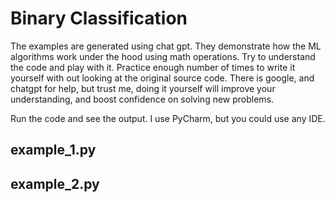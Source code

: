 # Binary Classification

The examples are generated using chat gpt. 
They demonstrate how the ML algorithms work under the hood using math operations.
Try to understand the code and play with it.
Practice enough number of times to write it yourself with out looking at the original source code.
There is google, and chatgpt for help, but trust me, doing it yourself will improve your understanding, 
and boost confidence on solving new problems.

Run the code and see the output. I use PyCharm, but you could use any IDE.
## example_1.py
## example_2.py
